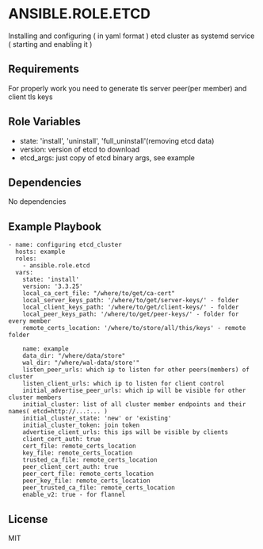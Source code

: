 ANSIBLE.ROLE.ETCD
=========

Installing and configuring ( in yaml format ) etcd cluster as systemd service ( starting and enabling it )

Requirements
------------

For properly work you need to generate tls server peer(per member) and client tls keys

Role Variables
--------------

- state: 'install', 'uninstall', 'full_uninstall'(removing etcd data)
- version: version of etcd to download
- etcd_args: just copy of etcd binary args, see example

Dependencies
------------

No dependencies

Example Playbook
----------------

    - name: configuring etcd_cluster
      hosts: example
      roles:
        - ansible.role.etcd
      vars:
        state: 'install'
        version: '3.3.25'
        local_ca_cert_file: "/where/to/get/ca-cert"
        local_server_keys_path: '/where/to/get/server-keys/' - folder
        local_client_keys_path: '/where/to/get/client-keys/' - folder
        local_peer_keys_path: '/where/to/get/peer-keys/' - folder for every member
        remote_certs_location: '/where/to/store/all/this/keys' - remote folder

        name: example
        data_dir: "/where/data/store"
        wal_dir: "/where/wal-data/store'"
        listen_peer_urls: which ip to listen for other peers(members) of cluster
        listen_client_urls: which ip to listen for client control
        initial_advertise_peer_urls: which ip will be visible for other cluster members
        initial_cluster: list of all cluster member endpoints and their names( etcd=http://...:... )
        initial_cluster_state: 'new' or 'existing'
        initial_cluster_token: join token
        advertise_client_urls: this ips will be visible by clients
        client_cert_auth: true
        cert_file: remote_certs_location
        key_file: remote_certs_location 
        trusted_ca_file: remote_certs_location
        peer_client_cert_auth: true
        peer_cert_file: remote_certs_location
        peer_key_file: remote_certs_location
        peer_trusted_ca_file: remote_certs_location
        enable_v2: true - for flannel

License
-------

MIT
